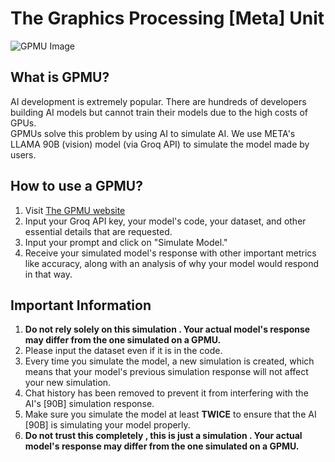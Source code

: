 # The Graphics Processing [Meta] Unit

![GPMU Image](https://cdn.glitch.global/0846f6ac-90cd-4f0b-a9e6-783892332eac/GPMU.gif?v=1735061254188)

## What is GPMU?

AI development is extremely popular. There are hundreds of developers building AI models but cannot train their models due to the high costs of GPUs.  
GPMUs solve this problem by using AI to simulate AI. We use META's LLAMA 90B (vision) model (via Groq API) to simulate the model made by users.

## How to use a GPMU?

1. Visit [The GPMU website](https://idaeyus.github.io/GPMU/)
2. Input your Groq API key, your model's code, your dataset, and other essential details that are requested.
3. Input your prompt and click on "Simulate Model."
4. Receive your simulated model's response with other important metrics like accuracy, along with an analysis of why your model would respond in that way.

## Important Information

1. <b>Do not rely solely on this simulation . Your actual model's response may differ from the one simulated on a GPMU.</b>
2. Please input the dataset even if it is in the code.
3. Every time you simulate the model, a new simulation is created, which means that your model's previous simulation response will not affect your new simulation.
4. Chat history has been removed to prevent it from interfering with the AI's [90B] simulation response.
5. Make sure you simulate the model at least **TWICE** to ensure that the AI [90B] is simulating your model properly.
6. <b>Do not trust this completely , this is just a simulation . Your actual model's response may differ from the one simulated on a GPMU.</b>
